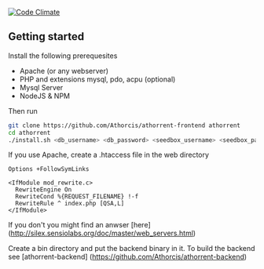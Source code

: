 [![Code Climate](https://codeclimate.com/github/Athorcis/athorrent-frontend/badges/gpa.svg)](https://codeclimate.com/github/Athorcis/athorrent-frontend)

## Getting started

Install the following prerequesites
- Apache (or any webserver)
- PHP and extensions mysql, pdo, acpu (optional)
- Mysql Server
- NodeJS & NPM

Then run
``` sh
git clone https://github.com/Athorcis/athorrent-frontend athorrent
cd athorrent
./install.sh <db_username> <db_password> <seedbox_username> <seedbox_password>
```

If you use Apache, create a .htaccess file in the web directory
``` htaccess
Options +FollowSymLinks

<IfModule mod_rewrite.c>
  RewriteEngine On
  RewriteCond %{REQUEST_FILENAME} !-f
  RewriteRule ^ index.php [QSA,L]
</IfModule>
```

If you don't you might find an anwser [here] (http://silex.sensiolabs.org/doc/master/web_servers.html)

Create a bin directory and put the backend binary in it.
To build the backend see [athorrent-backend] (https://github.com/Athorcis/athorrent-backend)

